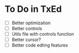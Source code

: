 # To Do in TxEd

- [ ] Better optimization
- [ ] Better controls
- [ ] Utils file with controls function
- [ ] Better cursor?
- [ ] Better code edting features
